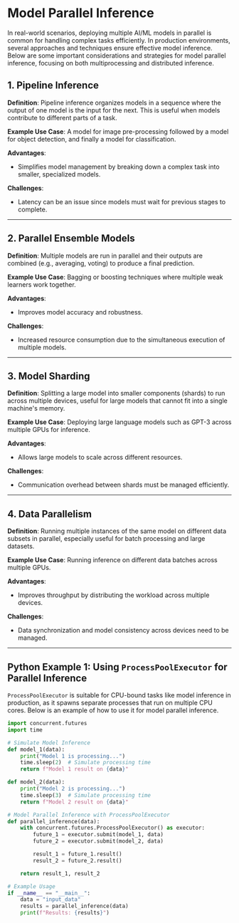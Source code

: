 # Model Parallel Inference

In real-world scenarios, deploying multiple AI/ML models in parallel is common for handling complex tasks efficiently. In production environments, several approaches and techniques ensure effective model inference. Below are some important considerations and strategies for model parallel inference, focusing on both multiprocessing and distributed inference.

## 1. Pipeline Inference

**Definition**: Pipeline inference organizes models in a sequence where the output of one model is the input for the next. This is useful when models contribute to different parts of a task.

**Example Use Case**: A model for image pre-processing followed by a model for object detection, and finally a model for classification.

**Advantages**:
- Simplifies model management by breaking down a complex task into smaller, specialized models.

**Challenges**:
- Latency can be an issue since models must wait for previous stages to complete.

---

## 2. Parallel Ensemble Models

**Definition**: Multiple models are run in parallel and their outputs are combined (e.g., averaging, voting) to produce a final prediction.

**Example Use Case**: Bagging or boosting techniques where multiple weak learners work together.

**Advantages**:
- Improves model accuracy and robustness.

**Challenges**:
- Increased resource consumption due to the simultaneous execution of multiple models.

---

## 3. Model Sharding

**Definition**: Splitting a large model into smaller components (shards) to run across multiple devices, useful for large models that cannot fit into a single machine's memory.

**Example Use Case**: Deploying large language models such as GPT-3 across multiple GPUs for inference.

**Advantages**:
- Allows large models to scale across different resources.

**Challenges**:
- Communication overhead between shards must be managed efficiently.

---

## 4. Data Parallelism

**Definition**: Running multiple instances of the same model on different data subsets in parallel, especially useful for batch processing and large datasets.

**Example Use Case**: Running inference on different data batches across multiple GPUs.

**Advantages**:
- Improves throughput by distributing the workload across multiple devices.

**Challenges**:
- Data synchronization and model consistency across devices need to be managed.

---

## Python Example 1: Using `ProcessPoolExecutor` for Parallel Inference

`ProcessPoolExecutor` is suitable for CPU-bound tasks like model inference in production, as it spawns separate processes that run on multiple CPU cores. Below is an example of how to use it for model parallel inference.

```python
import concurrent.futures
import time

# Simulate Model Inference
def model_1(data):
    print("Model 1 is processing...")
    time.sleep(2)  # Simulate processing time
    return f"Model 1 result on {data}"

def model_2(data):
    print("Model 2 is processing...")
    time.sleep(3)  # Simulate processing time
    return f"Model 2 result on {data}"

# Model Parallel Inference with ProcessPoolExecutor
def parallel_inference(data):
    with concurrent.futures.ProcessPoolExecutor() as executor:
        future_1 = executor.submit(model_1, data)
        future_2 = executor.submit(model_2, data)

        result_1 = future_1.result()
        result_2 = future_2.result()

    return result_1, result_2

# Example Usage
if __name__ == "__main__":
    data = "input_data"
    results = parallel_inference(data)
    print(f"Results: {results}")
